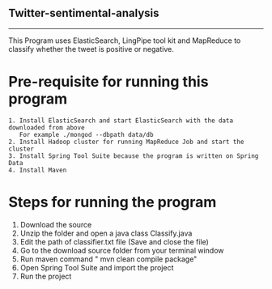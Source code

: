 Twitter-sentimental-analysis
------------------
------------------

This Program uses ElasticSearch, LingPipe tool kit and MapReduce to classify whether the tweet is positive or negative. 

Pre-requisite for running this program
============================
```
1. Install ElasticSearch and start ElasticSearch with the data downloaded from above
   For example ./mongod --dbpath data/db
2. Install Hadoop cluster for running MapReduce Job and start the cluster
3. Install Spring Tool Suite because the program is written on Spring Data
4. Install Maven
```
Steps for running the program
============================
1. Download the source
2. Unzip the folder and open a java class Classify.java
3. Edit the path of classifier.txt file (Save and close the file)
4. Go to the download source folder from your terminal window
5. Run maven command " mvn clean compile package"
6. Open Spring Tool Suite and import the project
7. Run the project
